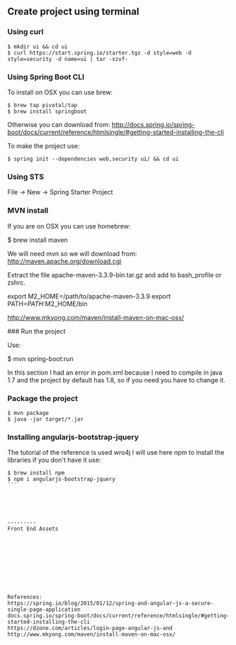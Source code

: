 Create project using terminal
-----------------------------

### Using curl

```shell
$ mkdir ui && cd ui
$ curl https://start.spring.io/starter.tgz -d style=web -d style=security -d name=ui | tar -xzvf-
```

### Using Spring Boot CLI

To install on OSX you can use brew:

```shell
$ brew tap pivotal/tap
$ brew install springboot
```

Otherwise you can download from:
http://docs.spring.io/spring-boot/docs/current/reference/htmlsingle/#getting-started-installing-the-cli

To make the project use:

```shell
$ spring init --dependencies web,security ui/ && cd ui
```

### Using STS 

File -> New -> Spring Starter Project


### MVN install

If you are on OSX you can use homebrew:

$ brew install maven

We will need mvn so we will download from:
http://maven.apache.org/download.cgi

Extract the file apache-maven-3.3.9-bin.tar.gz and add to 
bash_profile or zshrc.

export M2_HOME=/path/to/apache-maven-3.3.9
export PATH=$PATH:$M2_HOME/bin

http://www.mkyong.com/maven/install-maven-on-mac-osx/

### Run the project

Use:

$ mvn spring-boot:run 

In this section I had an error in pom.xml because I need to compile in java 1.7
and the project by default has 1.8, so if you need you have to change it.

### Package the project

```shell
$ mvn package
$ java -jar target/*.jar
```

### Installing angularjs-bootstrap-jquery

The tutorial of the reference is used wro4j I will use
here npm to install the libraries if you don't have it
use:

```shell
$ brew install npm
$ npm i angularjs-bootstrap-jquery
´´´





---------
Front End Assets










References:
https://spring.io/blog/2015/01/12/spring-and-angular-js-a-secure-single-page-application
docs.spring.io/spring-boot/docs/current/reference/htmlsingle/#getting-started-installing-the-cli
https://dzone.com/articles/login-page-angular-js-and
http://www.mkyong.com/maven/install-maven-on-mac-osx/
